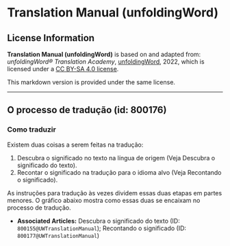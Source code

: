 # Translation Manual (unfoldingWord)

## License Information

**Translation Manual (unfoldingWord)** is based on and adapted from: _unfoldingWord® Translation Academy_, [unfoldingWord](https://unfoldingword.org/utw), 2022, which is licensed under a [CC BY-SA 4.0 license](https://creativecommons.org/licenses/by-sa/4.0/legalcode.en).

This markdown version is provided under the same license.



--------------------------------

## O processo de tradução (id: 800176)

### Como traduzir

Existem duas coisas a serem feitas na tradução:

1. Descubra o significado no texto na língua de origem (Veja Descubra o significado do texto).
2. Recontar o significado na tradução para o idioma alvo (Veja Recontando o significado).

As instruções para tradução às vezes dividem essas duas etapas em partes menores. O gráfico abaixo mostra como essas duas se encaixam no processo de tradução.

* **Associated Articles:** Descubra o significado do texto (ID: `800155@UWTranslationManual`); Recontando o significado (ID: `800177@UWTranslationManual`)

